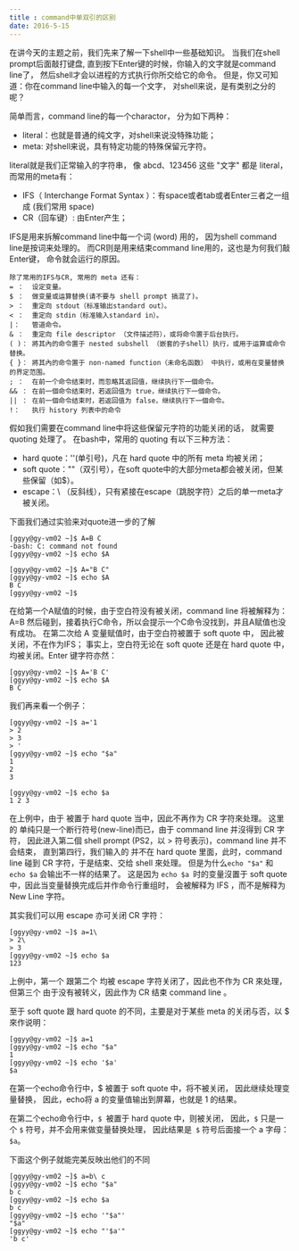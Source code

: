 ```yaml
---
title : command中单双引的区别
date: 2016-5-15
---
```

在讲今天的主题之前，我们先来了解一下shell中一些基础知识。
当我们在shell prompt后面敲打键盘, 直到按下Enter键的时候，你输入的文字就是command line了， 然后shell才会以进程的方式执行你所交给它的命令。 但是，你又可知道：你在command line中输入的每一个文字， 对shell来说，是有类别之分的呢？

简单而言，command line的每一个charactor， 分为如下两种：

- literal：也就是普通的纯文字，对shell来说没特殊功能；
- meta: 对shell来说，具有特定功能的特殊保留元字符。

literal就是我们正常输入的字符串， 像 abcd、123456 这些 "文字" 都是 literal，而常用的meta有：

- IFS（ Interchange Format Syntax ）：有space或者tab或者Enter三者之一组成 (我们常用 space)
- CR（回车键）: 由Enter产生；

IFS是用来拆解command line中每一个词 (word) 用的， 因为shell command line是按词来处理的。 而CR则是用来结束command line用的，这也是为何我们敲Enter键， 命令就会运行的原因。
```
除了常用的IFS与CR, 常用的 meta 还有：
= ：  设定变量。
$ ：  做变量或运算替换(请不要与 shell prompt 搞混了)。
> ：  重定向 stdout（标准输出standard out）。
< ：  重定向 stdin（标准输入standard in）。
|：   管道命令。
& ：  重定向 file descriptor （文件描述符），或将命令置于后台执行。
( )： 將其內的命令置于 nested subshell （嵌套的子shell）执行，或用于运算或命令替换。
{ }： 將其內的命令置于 non-named function（未命名函数） 中执行，或用在变量替换的界定范围。
; ：  在前一个命令结束时，而忽略其返回值，继续执行下一個命令。
&& ： 在前一個命令结束时，若返回值为 true，继续执行下一個命令。
|| ： 在前一個命令结束时，若返回值为 false，继续执行下一個命令。
!：   执行 history 列表中的命令
```
假如我们需要在command line中将这些保留元字符的功能关闭的话， 就需要 quoting 处理了。
在bash中，常用的 quoting 有以下三种方法：

- hard quote：''(单引号)，凡在 hard quote 中的所有 meta 均被关闭；
- soft quote：""（双引号），在soft quote中的大部分meta都会被关闭，但某些保留（如$）。
- escape：\ （反斜线），只有紧接在escape（跳脱字符）之后的单一meta才被关闭。

下面我们通过实验来对quote进一步的了解
```
[ggyy@gy-vm02 ~]$ A=B C
-bash: C: command not found
[ggyy@gy-vm02 ~]$ echo $A

[ggyy@gy-vm02 ~]$ A="B C"
[ggyy@gy-vm02 ~]$ echo $A
B C
[ggyy@gy-vm02 ~]$
```
在给第一个A赋值的时候，由于空白符没有被关闭，command line 将被解释为： A=B 然后碰到<IFS>，接着执行C命令，所以会提示一个C命令没找到，并且A赋值也没有成功。
在第二次给 A 变量赋值时，由于空白符被置于 soft quote 中， 因此被关闭，不在作为IFS；
事实上，空白符无论在 soft quote 还是在 hard quote 中， 均被关闭。Enter 键字符亦然：
```
[ggyy@gy-vm02 ~]$ A='B C'
[ggyy@gy-vm02 ~]$ echo $A
B C
```
我们再来看一个例子：
```
[ggyy@gy-vm02 ~]$ a='1
> 2
> 3
> '
[ggyy@gy-vm02 ~]$ echo "$a"
1
2
3

[ggyy@gy-vm02 ~]$ echo $a
1 2 3
```
在上例中，由于 <enter> 被置于 hard quote 当中，因此不再作为 CR 字符來处理。
这里的 <enter> 单纯只是一个断行符号(new-line)而已，由于 command line 并沒得到 CR 字符，
因此进入第二個 shell prompt (PS2，以 > 符号表示)，command line 并不会结束，
直到第四行，我们输入的 <enter> 并不在  hard quote 里面，此时，command line 碰到 CR 字符，于是结束、交给 shell 來处理。
但是为什么``` echo "$a" ``` 和 ```echo $a``` 会输出不一样的结果了。
这是因为 ```echo $a ```时的变量沒置于 soft quote 中，因此当变量替换完成后并作命令行重组时，<enter> 会被解释为 IFS ，而不是解释为 New Line 字符。

其实我们可以用 escape 亦可关闭 CR 字符：
```
[ggyy@gy-vm02 ~]$ a=1\
> 2\
> 3
[ggyy@gy-vm02 ~]$ echo $a
123
```
上例中，第一个 <enter> 跟第二个 <enter> 均被 escape 字符关闭了，因此也不作为 CR 來处理，
但第三个 <enter> 由于没有被转义，因此作为 CR 结束 command line 。

至于 soft quote 跟 hard quote 的不同，主要是对于某些 meta 的关闭与否，以 $ 來作说明：
```
[ggyy@gy-vm02 ~]$ a=1
[ggyy@gy-vm02 ~]$ echo "$a"
1
[ggyy@gy-vm02 ~]$ echo '$a'
$a
```
在第一个echo命令行中，$ 被置于 soft quote 中，将不被关闭， 因此继续处理变量替换， 因此，echo将 a 的变量值输出到屏幕，也就是 1 的结果。

在第二个echo命令行中，```$ ```被置于 hard quote 中，则被关闭， 因此，```$``` 只是一个 ```$``` 符号，并不会用来做变量替换处理， 因此结果是``` $``` 符号后面接一个 a 字母：```$a```。

下面这个例子就能完美反映出他们的不同
```
[ggyy@gy-vm02 ~]$ a=b\ c
[ggyy@gy-vm02 ~]$ echo "$a"
b c
[ggyy@gy-vm02 ~]$ echo $a
b c
[ggyy@gy-vm02 ~]$ echo '"$a"'
"$a"
[ggyy@gy-vm02 ~]$ echo "'$a'"
'b c'
```

